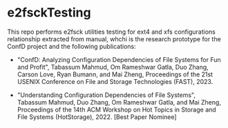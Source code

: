 # e2fsckTesting
This repo performs e2fsck utilities testing for ext4 and xfs configurations relationship extracted from manual, whchi is the research prototype for the ConfD project and the following publications:

- "ConfD: Analyzing Configuration Dependencies of File Systems for Fun and Profit", Tabassum Mahmud, Om Rameshwar Gatla, Duo Zhang, Carson Love, Ryan Bumann, and Mai Zheng, Proceedings of the 21st USENIX Conference on File and Storage Technologies (FAST), 2023.

- "Understanding Configuration Dependencies of File Systems", Tabassum Mahmud, Duo Zhang, Om Rameshwar Gatla, and Mai Zheng, Proceedings of the 14th ACM Workshop on Hot Topics in Storage and File Systems (HotStorage), 2022. [Best Paper Nominee]

